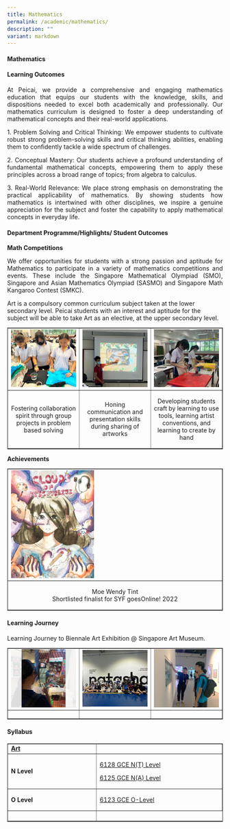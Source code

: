 ```yaml
---
title: Mathematics
permalink: /academic/mathematics/
description: ""
variant: markdown
---
```

<h4><strong>Mathematics</strong></h4>

<h4><strong>Learning Outcomes</strong></h4>
<p></p><p align="justify">At Peicai, we provide a comprehensive and engaging mathematics education that equips our students with the knowledge, skills, and dispositions needed to excel both academically and professionally.  Our mathematics curriculum is designed to foster a deep understanding of mathematical concepts and their real-world applications.</p>
<p></p><p align="justify">1. Problem Solving and Critical Thinking: We empower students to cultivate robust strong problem-solving skills and critical thinking abilities, enabling them to confidently tackle a wide spectrum of challenges. </p>
<p></p><p align="justify">2. Conceptual Mastery: Our students achieve a profound understanding of fundamental mathematical concepts, empowering them to apply these principles across a broad range of topics; from algebra to calculus. </p>
<p></p><p align="justify">3. Real-World Relevance: We place strong emphasis on demonstrating the practical applicability of mathematics. By showing students how mathematics is intertwined with other disciplines, we inspire a genuine appreciation for the subject and foster the capability to apply mathematical concepts in everyday life.</p>
<h4><strong>Department Programme/Highlights/ Student Outcomes</strong></h4>
<p><b>Math Competitions</b></p>
<p></p><p align="justify">We offer opportunities for students with a strong passion and aptitude for Mathematics to participate in a variety of mathematics competitions and events.  These include the Singapore Mathematical Olympiad (SMO), Singapore and Asian Mathematics Olympiad (SASMO) and Singapore Math Kangaroo Contest (SMKC).</p>






<p>Art is a compulsory common curriculum subject taken at the lower secondary level.
Peicai students with an interest and aptitude for the subject will be able to take Art as an elective,
at the upper secondary level.</p>
<table style="border-collapse: collapse; width: 100%;" border="1">
<tbody>
<tr>
<td style="width: 33.3333%;"><img style="width: 100%;" src="/images/visual_express_art_v4.jpg"></td>
<td style="width: 33.3333%;"><img style="width: 100%;" src="/images/visual_express_art_v5.jpg"></td>
<td style="width: 33.3333%;"><img style="width: 100%;" src="/images/visual_express_art_v6.jpg"></td>
</tr>
<tr>
<td style="width: 33.3333%;"><p style="text-align: center;">Fostering collaboration spirit through group projects in problem based solving  </p></td>
<td style="width: 33.3333%;"><p style="text-align: center;">Honing communication and presentation skills during sharing of artworks</p></td>
<td style="width: 33.3333%;"><p style="text-align: center;">Developing students craft by learning to use tools, learning artist conventions, and learning to create by hand</p></td>
</tr>
<tr>
</tr>
</tbody>
</table>
<p><b>Achievements</b></p>
<table style="border-collapse: collapse; width: 100%;" border="1">
<tbody>
<tr>
<td style="width: 33.3333%;"><img style="width: 40%;" src="/images/visual_express_art_achieve_v7.jpg"></td>
</tr>
<tr>
<td style="width: 33.3333%;"><p style="text-align: center;">Moe Wendy Tint <br> Shortlisted finalist for SYF goesOnline! 2022 </p></td>
</tr>
<tr>
</tr>
</tbody>
</table>
<h4><strong>Learning Journey</strong></h4>
<p>Learning Journey to Biennale Art Exhibition @ Singapore Art Museum.</p>
<table style="border-collapse: collapse; width: 100%;" border="1">
<tbody>
<tr>
<td style="width: 33.3333%;"><img style="width: 100%;" src="/images/visual_express_art_v7.jpg"></td>
<td style="width: 33.3333%;"><img style="width: 100%;" src="/images/visual_express_art_v8.jpg"></td>
<td style="width: 33.3333%;"><img style="width: 100%;" src="/images/visual_express_art_v9.jpg"></td>
</tr>
<tr>
<td style="width: 33.3333%;"><p style="text-align: center;"></p></td>
<td style="width: 33.3333%;"><p style="text-align: center;"></p></td>
<td style="width: 33.3333%;"><p style="text-align: center;"></p></td>
</tr>
</tbody>
</table>
<h4><strong>Syllabus</strong></h4>
<table style="border-collapse: collapse; width: 100%;" border="1">
<tbody>
<tr>
<td width="141"><strong><u>Art</u></strong></td>
<td width="400"><a>
</a></td></tr>
<tr>
<td width="141"><strong>N Level</strong></td>
<td width="400">
<p><a href="https://www.seab.gov.sg/docs/default-source/national-examinations/syllabus/nlevel/2024syllabus/6128_y24_sy.pdf">6128 GCE N(T) Level</a></p>
<p><a href="https://www.seab.gov.sg/docs/default-source/national-examinations/syllabus/nlevel/2024syllabus/6125_y24_sy.pdf">6125 GCE N(A) Level </a></p>
</td>
</tr>
<tr>
<td width="141"><strong>O Level</strong></td>
<td width="400">
<p><a href="https://www.seab.gov.sg/docs/default-source/national-examinations/syllabus/olevel/2024syllabus/6123_y24_sy.pdf">6123 GCE O-Level</a></p>
</td>
</tr>
<tr>
<td width="270">&nbsp;</td>
</tr>
</tbody>
</table>